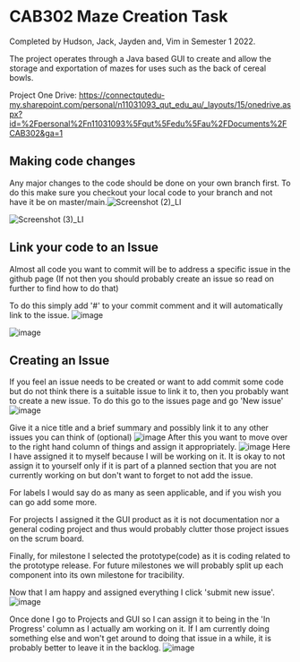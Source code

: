 # CAB302 Maze Creation Task

Completed by Hudson, Jack, Jayden and, Vim in Semester 1 2022.

The project operates through a Java based GUI to create and allow the storage and exportation of mazes for uses such as the back of cereal bowls.

Project One Drive: https://connectqutedu-my.sharepoint.com/personal/n11031093_qut_edu_au/_layouts/15/onedrive.aspx?id=%2Fpersonal%2Fn11031093%5Fqut%5Fedu%5Fau%2FDocuments%2FCAB302&ga=1

## Making code changes
  Any major changes to the code should be done on your own branch first. To do this make sure you checkout your local code to your branch and not have it be on master/main.![Screenshot (2)_LI](https://user-images.githubusercontent.com/102127250/164956976-196a01b7-f0fe-4f48-9358-d44d9c94031e.jpg)

![Screenshot (3)_LI](https://user-images.githubusercontent.com/102127250/164957028-3503db14-f0dc-4254-9a9d-1f9b9194c400.jpg)

## Link your code to an Issue
  Almost all code you want to commit will be to address a specific issue in the github page (If not then you should probably create an issue so read on further to find     how to do that)

  To do this simply add '#<insert-issue-number>' to your commit comment and it will automatically link to the issue.
  ![image](https://user-images.githubusercontent.com/102127250/164957123-f86e9f35-dbf7-4f51-9e5b-cceaf43c3806.png)

  ![image](https://user-images.githubusercontent.com/102127250/164957129-d050e4f1-c462-4fe2-891e-fb515e7aeb9b.png)

## Creating an Issue
  If you feel an issue needs to be created or want to add commit some code but do not think there is a suitable issue to link it to, then you probably want to create a     new issue. To do this go to the issues page and go 'New issue'
  ![image](https://user-images.githubusercontent.com/102127250/164957252-a827b680-0037-44df-adf1-519d9492830e.png)

  Give it a nice title and a brief summary and possibly link it to any other issues you can think of (optional)
  ![image](https://user-images.githubusercontent.com/102127250/164957313-d9f8dc5e-584d-4b0c-b7b5-0b162d4f083d.png)
  After this you want to move over to the right hand column of things and assign it appropriately.
  ![image](https://user-images.githubusercontent.com/102127250/164957368-44512704-34ee-4c10-b7d1-fcc4921e124d.png)
  Here I have assigned it to myself because I will be working on it. It is okay to not assign it to yourself only if it is part of a planned section that you are not currently working on but don't want to forget to not add the issue.
  
  For labels I would say do as many as seen applicable, and if you wish you can go add some more. 
  
  For projects I assigned it the GUI product as it is not documentation nor a general coding project and thus would probably clutter those project issues on the scrum board. 
  
  Finally, for milestone I selected the prototype(code) as it is coding related to the prototype release. For future milestones we will probably split up each component into its own milestone for tracibility.
  
  Now that I am happy and assigned everything I click 'submit new issue'.
![image](https://user-images.githubusercontent.com/102127250/164957774-a25ba061-1579-4240-819c-6fa5a30d3366.png)

  Once done I go to Projects and GUI so I can assign it to being in the 'In Progress' column as I actually am working on it. If I am currently doing something else and won't get around to doing that issue in a while, it is probably better to leave it in the backlog.
  ![image](https://user-images.githubusercontent.com/102127250/164957831-00601cf3-9857-4611-a99c-4546821f8ee0.png)

  

